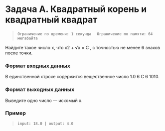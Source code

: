 # Задача A. Квадратный корень и квадратный квадрат

> `Ограничение по времени: 1 секунда  `
> `Ограничение по памяти: 64 мегабайта`


Найдите такое число x, что x2 + √x = C , с точностью не менее 6 знаков после точки.

### Формат входных данных

В единственной строке содержится вещественное число 1.0 6 C 6 1010.

### Формат выходных данных

Выведите одно число — искомый x.

### Пример

> `input: 18.0 | output: 4.0`